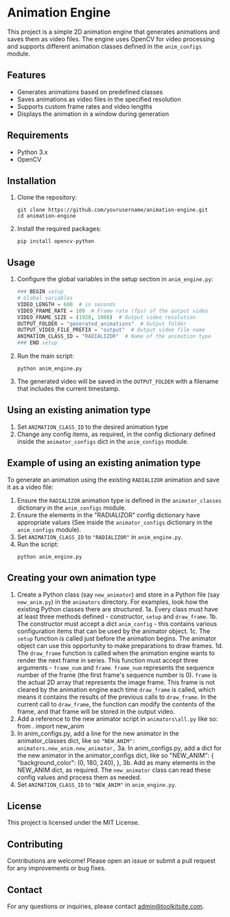 # Animation Engine

This project is a simple 2D animation engine that generates animations and saves them as video files. The engine uses OpenCV for video processing and supports different animation classes defined in the `anim_configs` module.

## Features

- Generates animations based on predefined classes
- Saves animations as video files in the specified resolution
- Supports custom frame rates and video lengths
- Displays the animation in a window during generation

## Requirements

- Python 3.x
- OpenCV

## Installation

1. Clone the repository:
   ```
   git clone https://github.com/yourusername/animation-engine.git
   cd animation-engine
   ```

2. Install the required packages:
   ```
   pip install opencv-python
   ```

## Usage

1. Configure the global variables in the setup section in `anim_engine.py`:

   ```python
   ### BEGIN setup
   # Global variables
   VIDEO_LENGTH = 600  # in seconds
   VIDEO_FRAME_RATE = 100  # Frame rate (fps) of the output video
   VIDEO_FRAME_SIZE = (1920, 1080)  # Output video resolution
   OUTPUT_FOLDER = "generated_animations"  # Output folder
   OUTPUT_VIDEO_FILE_PREFIX = "output"  # Output video file name
   ANIMATION_CLASS_ID = "RADIALIZOR"  # Name of the animation type
   ### END setup
   ```

2. Run the main script:
   ```
   python anim_engine.py
   ```

3. The generated video will be saved in the `OUTPUT_FOLDER` with a filename that includes the current timestamp.


## Using an existing animation type

1. Set `ANIMATION_CLASS_ID` to the desired animation type
2. Change any config items, as required, in the config dictionary defined inside the `animator_configs` dict in the `anim_configs` module.


## Example of using an existing animation type

To generate an animation using the existing `RADIALIZOR` animation and save it as a video file:

1. Ensure the `RADIALIZOR` animation type is defined in the `animator_classes` dictionary in the `anim_configs` module.
2. Ensure the elements in the "RADIALIZOR" config dictionary have appropriate values (See inside the `animator_configs` dictionary in the `anim_configs` module).
3. Set `ANIMATION_CLASS_ID` to `"RADIALIZOR"` in `anim_engine.py`.
4. Run the script:
   ```
   python anim_engine.py
   ```

## Creating your own animation type
1. Create a Python class (say `new_animator`) and store in a Python file (say `new_anim.py`) in the `animators` directory. For examples, look how the existing Python classes there are structured.
1a. Every class must have at least three methods defined - constructor, `setup` and `draw_frame`.
1b. The constructor must accept a dict `anim_config` - this contains various configuration items that can be used by the animator object.
1c. The `setup` function is called just before the animation begins. The animator object can use this opportunity to make preparations to draw frames.
1d. The `draw_frame` function is called when the animation engine wants to render the next frame in series. This function must accept three arguments - `frame_num` and `frame`. `frame_num` represents the sequence number of the frame (the first frame's sequence number is 0). `frame` is the actual 2D array that represents the image frame. This frame is not cleared by the animation engine each time `draw_frame` is called, which means it contains the results of the previous calls to `draw_frame`. In the current call to `draw_frame`, the function can modify the contents of the frame, and that frame will be stored in the output video.
2. Add a reference to the new animator script in `animators\all.py` like so:
from . import new_anim
3. In anim_configs.py, add a line for the new animator in the animator_classes dict, like so
`"NEW_ANIM": animators.new_anim.new_animator,`
3a. In anim_configs.py, add a dict for the new animator in the animator_configs dict, like so
    "NEW_ANIM": {
        "background_color": (0, 180, 240),
    },
3b. Add as many elements in the NEW_ANIM dict, as required. The `new_animator` class can read these config values and process them as needed.
4. Set `ANIMATION_CLASS_ID` to `"NEW_ANIM"` in `anim_engine.py`. 


## License

This project is licensed under the MIT License.

## Contributing

Contributions are welcome! Please open an issue or submit a pull request for any improvements or bug fixes.

## Contact

For any questions or inquiries, please contact [admin@toolkitsite.com](mailto:admin@toolkitsite.com).
